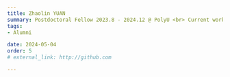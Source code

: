 ```yaml
---
title: Zhaolin YUAN  
summary: Postdoctoral Fellow 2023.8 - 2024.12 @ PolyU <br> Current work：Associate Professor @ University of Science and Technology Beijing
tags:
- Alumni

date: 2024-05-04
order: 5
# external_link: http://github.com

---
```

